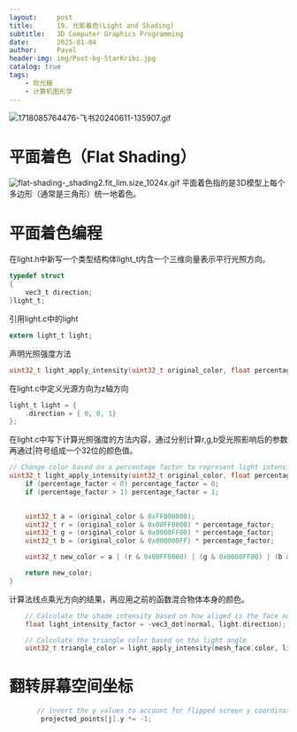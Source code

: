 ```yaml
---
layout:     post
title:      19. 光影着色(Light and Shading)
subtitle:   3D Computer Graphics Programming
date:       2025-01-04
author:     Pavel
header-img: img/Post-bg-StarKribi.jpg
catalog: true
tags:
    - 软光栅
    - 计算机图形学
---
```


![1718085764476-飞书20240611-135907.gif](https://pavelblog-images-1333471781.cos.ap-shanghai.myqcloud.com/undefined20250104182619803.gif?imageSlim)
# 平面着色（Flat Shading）
![flat-shading-_shading2.fit_lim.size_1024x.gif](https://pavelblog-images-1333471781.cos.ap-shanghai.myqcloud.com/undefined20250104182658403.gif?imageSlim)
平面着色指的是3D模型上每个多边形（通常是三角形）统一地着色。

# 平面着色编程

在light.h中新写一个类型结构体light_t内含一个三维向量表示平行光照方向。

```c
typedef struct
{
    vec3_t direction;
}light_t;
```

引用light.c中的light

```c
extern light_t light;
```

声明光照强度方法

```c
uint32_t light_apply_intensity(uint32_t original_color, float percentage_factor);

```

在light.c中定义光源方向为z轴方向

```c
light_t light = {
    .direction = { 0, 0, 1}
};
```

在light.c中写下计算光照强度的方法内容，通过分别计算r,g,b受光照影响后的参数再通过|符号组成一个32位的颜色值。

```c
// Change color based on a percentage factor to represent light intensity
uint32_t light_apply_intensity(uint32_t original_color, float percentage_factor){
    if (percentage_factor < 0) percentage_factor = 0;
    if (percentage_factor > 1) percentage_factor = 1;
    

    uint32_t a = (original_color & 0xFF000000);
    uint32_t r = (original_color & 0x00FF0000) * percentage_factor;
    uint32_t g = (original_color & 0x0000FF00) * percentage_factor;
    uint32_t b = (original_color & 0x000000FF) * percentage_factor;

    uint32_t new_color = a | (r & 0x00FF0000) | (g & 0x0000FF00) | (b & 0x000000FF);

    return new_color;
}
```

计算法线点乘光方向的结果，再应用之前的函数混合物体本身的颜色。

```c
    // Calculate the shade intensity based on how aliged is the face normal and the light direction
    float light_intensity_factor = -vec3_dot(normal, light.direction);

    // Calculate the triangle color based on the light angle
    uint32_t triangle_color = light_apply_intensity(mesh_face.color, light_intensity_factor);
```

# 翻转屏幕空间坐标

```c
       // invert the y values to account for flipped screen y coordinate
        projected_points[j].y *= -1;
```